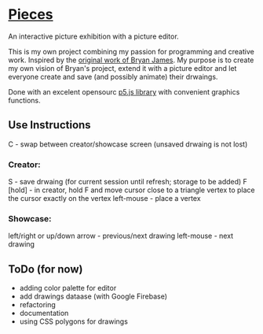 # [Pieces](https://gvoy.tech/pieces/)

An interactive picture exhibition with a picture editor.

This is my own project combining my passion for programming and creative work. Inspired by the [original work of Bryan James](http://species-in-pieces.com/). My purpose is to create my own vision of Bryan's project, extend it with a picture editor and let everyone create and save (and possibly animate) their drwaings. 

Done with an excelent opensourc [p5.js library](https://p5js.org/) with convenient graphics functions. 


## Use Instructions
   C - swap between creator/showcase screen (unsaved drwaing is not lost)

### Creator:
   S - save drwaing (for current session until refresh; storage to be added)
   F [hold] - in creator, hold F and move cursor close to a triangle vertex to place the cursor exactly on the vertex
   left-mouse - place a vertex

### Showcase: 
   left/right or up/down arrow - previous/next drawing
   left-mouse - next drawing


## ToDo (for now)
 - adding color palette for editor
 - add drawings dataase (with Google Firebase)
 - refactoring
 - documentation
 - using CSS polygons for drawings
 
 
